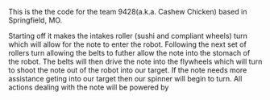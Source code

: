 This is the the code for the team 9428(a.k.a. Cashew Chicken) based in Springfield, MO.

Starting off it makes the intakes roller (sushi and compliant wheels) turn which will allow for the note to enter the robot. Following the next set of rollers turn allowing the belts to futher allow the note into the stomach of the robot. The belts will then drive the note into the flywheels which will turn to shoot the note out of the robot into our target. If the note needs more assistance geting into our target then our spinner will begin to turn. All actions dealing with the note will be powered by 